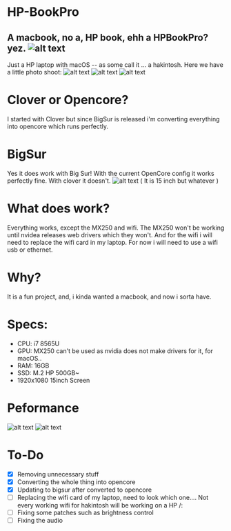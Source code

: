 # HP-BookPro
A macbook, no a, HP book, ehh a HPBookPro? yez.
![alt text](https://github.com/Remco17/HP-BookPro/blob/main/img.jpg)
--
Just a HP laptop with macOS -- as some call it ... a hakintosh. 
Here we have a little photo shoot:
![alt text](https://github.com/Remco17/HP-BookPro/blob/main/buiten_foto-1.jpg)
![alt text](https://github.com/Remco17/HP-BookPro/blob/main/binnen_foto-1.jpg)
![alt text](https://github.com/Remco17/HP-BookPro/blob/main/binnen_foto-2.jpg)
# Clover or Opencore?
I started with Clover but since BigSur is released i'm converting everything into opencore which runs perfectly. 
# BigSur
Yes it does work with Big Sur! With the current OpenCore config it works perfectly fine. With clover it doesn't.
![alt text](https://github.com/Remco17/HP-BookPro/blob/main/BigSur.png)
( It is 15 inch but whatever )
# What does work?
Everything works, except the MX250 and wifi. The MX250 won't be working until nvidea releases web drivers which they won't. And for the wifi i will need to replace the wifi card in my laptop. For now i will need to use a wifi usb or ethernet. 
# Why?
It is a fun project, and, i kinda wanted a macbook, and now i sorta have. 
# Specs:
- CPU: i7 8565U
- GPU: MX250 can't be used as nvidia does not make drivers for it, for macOS..
- RAM: 16GB
- SSD: M.2 HP 500GB~
- 1920x1080 15inch Screen
# Peformance 
![alt text](https://github.com/Remco17/HP-BookPro/blob/main/Cinebench.png)
![alt text](https://github.com/Remco17/HP-BookPro/blob/main/Power%20Gadget.png)
# To-Do 
- [X] Removing unnecessary stuff
- [X] Converting the whole thing into opencore
- [X] Updating to bigsur after converted to opencore
- [ ] Replacing the wifi card of my laptop, need to look which one.... Not every working wifi for hakintosh will be working on a HP /:
- [ ] Fixing some patches such as brightness control
- [ ] Fixing the audio
